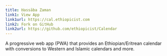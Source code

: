 ```yaml
---
title: Ḥassāba Zaman
link1: View App
link1url: https://cal.ethiopicist.com
link2: Fork on GitHub
link2url: https://github.com/ethiopicist/Calendar
---
```

A progressive web app (PWA) that provides an Ethiopian/Eritrean calendar with conversions to Western and Islamic calendars and more.